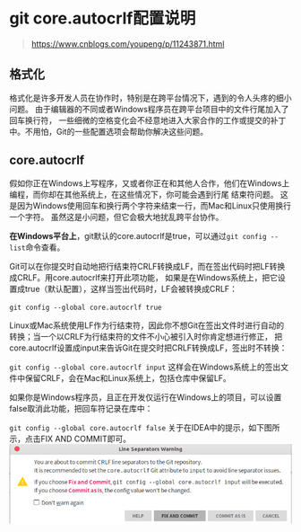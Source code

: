 # git core.autocrlf配置说明

> <https://www.cnblogs.com/youpeng/p/11243871.html>

## 格式化

格式化是许多开发人员在协作时，特别是在跨平台情况下，遇到的令人头疼的细小问题。 由于编辑器的不同或者Windows程序员在跨平台项目中的文件行尾加入了回车换行符， 一些细微的空格变化会不经意地进入大家合作的工作或提交的补丁中。不用怕，Git的一些配置选项会帮助你解决这些问题。

## core.autocrlf

假如你正在Windows上写程序，又或者你正在和其他人合作，他们在Windows上编程，而你却在其他系统上，在这些情况下，你可能会遇到行尾 结束符问题。 这是因为Windows使用回车和换行两个字符来结束一行，而Mac和Linux只使用换行一个字符。 虽然这是小问题，但它会极大地扰乱跨平台协作。

**在Windows平台上**，git默认的core.autocrlf是true，可以通过`git config --list`命令查看。

Git可以在你提交时自动地把行结束符CRLF转换成LF，而在签出代码时把LF转换成CRLF。用core.autocrlf来打开此项功能， 如果是在Windows系统上，把它设置成true（默认配置），这样当签出代码时，LF会被转换成CRLF：

`git config --global core.autocrlf true`

Linux或Mac系统使用LF作为行结束符，因此你不想Git在签出文件时进行自动的转换；当一个以CRLF为行结束符的文件不小心被引入时你肯定想进行修正， 把core.autocrlf设置成input来告诉Git在提交时把CRLF转换成LF，签出时不转换：

`git config --global core.autocrlf input`
这样会在Windows系统上的签出文件中保留CRLF，会在Mac和Linux系统上，包括仓库中保留LF。

如果你是Windows程序员，且正在开发仅运行在Windows上的项目，可以设置false取消此功能，把回车符记录在库中：

`git config --global core.autocrlf false`
关于在IDEA中的提示，如下图所示，点击FIX AND COMMIT即可。
  ![core.png](图片/core.png)
